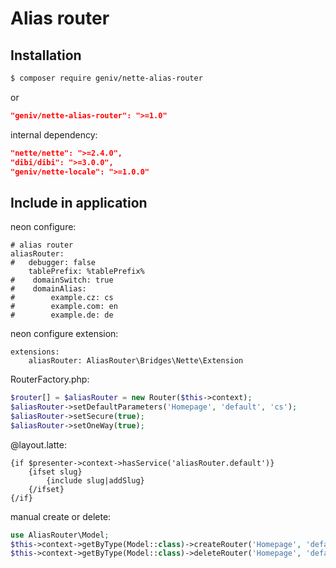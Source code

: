 Alias router
===============

Installation
------------
```sh
$ composer require geniv/nette-alias-router
```
or
```json
"geniv/nette-alias-router": ">=1.0"
```

internal dependency:
```json
"nette/nette": ">=2.4.0",
"dibi/dibi": ">=3.0.0",
"geniv/nette-locale": ">=1.0.0"
```

Include in application
----------------------

neon configure:
```neon
# alias router
aliasRouter:
#	debugger: false
    tablePrefix: %tablePrefix%
#    domainSwitch: true
#    domainAlias:
#        example.cz: cs
#        example.com: en
#        example.de: de
```

neon configure extension:
```neon
extensions:
    aliasRouter: AliasRouter\Bridges\Nette\Extension
```

RouterFactory.php:
```php
$router[] = $aliasRouter = new Router($this->context);
$aliasRouter->setDefaultParameters('Homepage', 'default', 'cs');
$aliasRouter->setSecure(true);
$aliasRouter->setOneWay(true);
```

@layout.latte:
```latte
{if $presenter->context->hasService('aliasRouter.default')}
    {ifset slug}
        {include slug|addSlug}
    {/ifset}
{/if}
```

manual create or delete:
```php
use AliasRouter\Model;
$this->context->getByType(Model::class)->createRouter('Homepage', 'default', 'muj alias');
$this->context->getByType(Model::class)->deleteRouter('Homepage', 'default');
```
